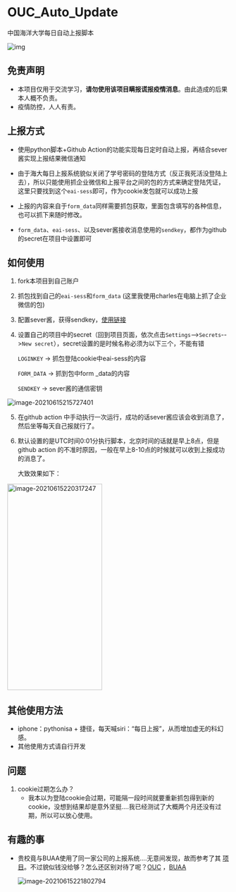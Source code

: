 # OUC_Auto_Update

中国海洋大学每日自动上报脚本

![img](https://tva1.sinaimg.cn/large/008i3skNgy1grja45z8ecj30ku0akwf8.jpg)

## 免责声明

- 本项目仅用于交流学习，**请勿使用该项目瞒报谎报疫情消息**。由此造成的后果本人概不负责。
- 疫情防控，人人有责。

## 上报方式

- 使用python脚本+Github Action的功能实现每日定时自动上报，再结合sever酱实现上报结果微信通知

- 由于海大每日上报系统貌似关闭了学号密码的登陆方式（反正我死活没登陆上去），所以只能使用抓企业微信和上报平台之间的包的方式来确定登陆凭证，这里只要找到这个`eai-sess`即可，作为cookie发包就可以成功上报

- 上报的内容来自于`form_data`同样需要抓包获取，里面包含填写的各种信息，也可以抓下来随时修改。

- `form_data`、`eai-sess`、以及sever酱接收消息使用的`sendkey`，都作为github的secret在项目中设置即可

  

## 如何使用

1. fork本项目到自己账户
2. 抓包找到自己的`eai-sess`和`form_data` (这里我使用charles在电脑上抓了企业微信的包)

3. 配置sever酱，获得sendkey，[使用链接](https://sct.ftqq.com/)

4. 设置自己的项目中的secret（回到项目页面，依次点击`Settings`-->`Secrets`-->`New secret`），secret设置的是时候名称必须为以下三个，不能有错

   `LOGINKEY` -> 抓包登陆cookie中eai-sess的内容

   `FORM_DATA`  -> 抓到包中form _data的内容

   `SENDKEY` -> sever酱的通信密钥

![image-20210615215727401](https://tva1.sinaimg.cn/large/008i3skNgy1grjau3a3x1j31g00eqdh2.jpg)

5. 在github action 中手动执行一次运行，成功的话sever酱应该会收到消息了，然后坐等每天自己报就行了。

6. 默认设置的是UTC时间0:01分执行脚本，北京时间的话就是早上8点，但是github action 的不准时原因，一般在早上8-10点的时候就可以收到上报成功的消息了。

   大致效果如下：

<img width="215" height="468" src="https://tva1.sinaimg.cn/large/008i3skNgy1grjav65d5pj30ku1947ak.jpg" alt="image-20210615220317247" />

## 其他使用方法

- iphone：pythonisa + 捷径，每天喊siri：“每日上报”，从而增加虚无的科幻感。
- 其他使用方式请自行开发

## 问题

1. cookie过期怎么办？
   - 我本以为登陆cookie会过期，可能隔一段时间就要重新抓包得到新的cookie，没想到结果却是意外坚挺….我已经测试了大概两个月还没有过期，所以可以放心使用。

## 有趣的事

- 贵校竟与BUAA使用了同一家公司的上报系统….无意间发现，故而参考了其 [项目](https://github.com/windiboy/BUAAAutoUpdate)。不过貌似钱没给够？怎么还区别对待了呢？[OUC](https://pingan.ouc.edu.cn/uc/wap/login) ，[BUAA](https://app.buaa.edu.cn/uc/wap/login)

  ![image-20210615221802794](https://tva1.sinaimg.cn/large/008i3skNgy1grjbaj2399j31120u044i.jpg)
